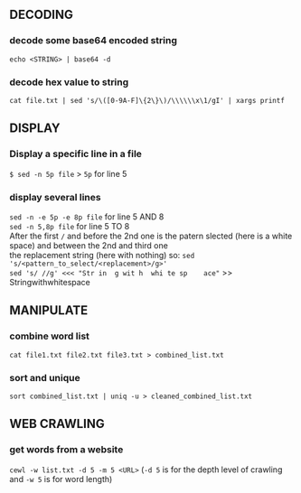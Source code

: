 ## DECODING

### decode some base64 encoded string
`echo <STRING> | base64 -d`
### decode hex value to string
`cat file.txt | sed 's/\([0-9A-F]\{2\}\)/\\\\\\x\1/gI' | xargs printf`

## DISPLAY

### Display a specific line in a file
`$ sed -n 5p file` > `5p` for line 5
### display several lines
`sed -n -e 5p -e 8p file` for line 5 AND 8\
`sed -n 5,8p file` for line 5 TO 8\
After the first `/` and before the 2nd one is the patern slected (here is a white space) and between the 2nd and third one\
the replacement string (here with nothing) so:
`sed 's/<pattern_to_select/<replacement>/g>'` \
`sed 's/ //g' <<< "Str in  g wit h  whi te sp    ace"` >> Stringwithwhitespace

## MANIPULATE

### combine word list
`cat file1.txt file2.txt file3.txt > combined_list.txt`
### sort and unique
`sort combined_list.txt | uniq -u > cleaned_combined_list.txt`

## WEB CRAWLING

### get words from a website
`cewl -w list.txt -d 5 -m 5 <URL>` (`-d 5` is for the depth level of crawling and `-w 5` is for word length)
